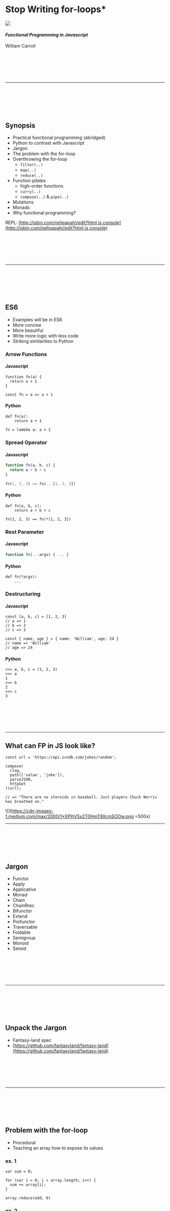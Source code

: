 &nbsp;

&nbsp;

&nbsp;

# Stop Writing for-loops*
![](https://cdn-images-1.medium.com/max/1280/1*eXtcDA7zohLE8GGm0W1UYQ.png)

#### _Functional Programming in Javascript_

William Carroll

&nbsp;

&nbsp;

&nbsp;

---
&nbsp;

&nbsp;

&nbsp;


## Synopsis
* Practical functional programming (abridged)
* Python to contrast with Javascript
* Jargon
* The problem with the for-loop
* Overthrowing the for-loop
	* `filter(..)`
	* `map(..)`
	* `reduce(..)`
* Function pilates
	* high-order functions
	* `curry(..)`
	* `compose(..)` & `pipe(..)`
* Mutations
* Monads
* Why functional programming?

REPL: [http://jsbin.com/nelipapahi/edit?html,js,console](http://jsbin.com/nelipapahi/edit?html,js,console)


&nbsp;

&nbsp;

&nbsp;

---
&nbsp;

&nbsp;

&nbsp;

## ES6
* Examples will be in ES6
* More concise
* More beautiful
* Write more logic with less code
* Striking similarities to Python


### Arrow Functions

#### Javascript

```
function fn(a) {
  return a + 1
}

const fn = a => a + 1
```

#### Python

```
def fn(a):
	return a + 1

fn = lambda a: a + 1
```


### Spread Operator

#### Javascript

```javascript
function fn(a, b, c) {
  return a + b + c
}

fn(1, 2, 3) == fn(...[1, 2, 3])
```

#### Python

```
def fn(a, b, c):
	return a + b + c

fn(1, 2, 3) == fn(*[1, 2, 3])
```

### Rest Parameter

#### Javascript

```javascript
function fn(...args) { ... }
```

#### Python	

```
def fn(*args):
	...
```


### Destructuring

#### Javascript

```
const [a, b, c] = [1, 2, 3]
// a => 1
// b => 2
// c => 3

const { name, age } = { name: 'William', age: 24 }
// name => 'William'
// age => 24
```

#### Python

```
>>> a, b, c = (1, 2, 3)
>>> a
1
>>> b
2
>>> c
3
```


&nbsp;

&nbsp;

&nbsp;

---

## What can FP in JS look like?

```
const url = 'https://api.icndb.com/jokes/random';

compose(
  clog,
  path(['value', 'joke']),
  parseJSON,
  httpGet
)(url);

// => "There are no steroids in baseball. Just players Chuck Norris has breathed on."
```

![](https://cdn-images-1.medium.com/max/2000/1*XPIhV5x2T0HmT8lIcmSOOw.png =500x)

---
&nbsp;

&nbsp;

&nbsp;


## Jargon

* Functor
* Apply
* Applicative
* Monad
* Chain
* ChainRrec
* Bifunctor
* Extend
* Profunctor
* Traversable
* Foldable
* Semigroup
* Monoid
* Setoid

&nbsp;

&nbsp;

&nbsp;

---
&nbsp;

&nbsp;

&nbsp;


## Unpack the Jargon

* Fantasy-land spec
* [https://github.com/fantasyland/fantasy-land](https://github.com/fantasyland/fantasy-land)


&nbsp;

&nbsp;

&nbsp;

---
&nbsp;

&nbsp;

&nbsp;



## Problem with the for-loop

* Procedural
* Teaching an array how to expose its values

### ex. 1
```
var sum = 0;

for (var i = 0; i < array.length; i++) {
  sum += array[i];
}
```

```
array.reduce(add, 0)
```

### ex. 2
```
var newArray = [];

for (var i = 0; i < array.length; i++) {
  var value = array[i];
  
  if (value % 2 == 0) {
    newArray.push(value);
  }
}
```

```
array.filter(isEven)
```

### ex. 3
```
for (var i = 0; i < array.length; i++) {
  array[i] = array[i] * 2;
}
```

```
array.map(mult(2))
```



&nbsp;

&nbsp;

&nbsp;

---
&nbsp;

&nbsp;

&nbsp;




## Overthrowing the for-loop

### filter(..)

* Inputs: array and predicate
* Outputs: new array

```
filter(predicate, array)
```

```
const predicate = (element, index, array) => { ... }
```

```
[1, null, 3, 4, null].filter((element, index, array) => element !== null)
// => [1, 3, 4]
```


### map(..)

* Inputs: array and iterator
* Outputs: new array (same no. of values as original)

```
map(iterator, array)
```

```
const iterator = (element, index, array) => { ... }
```

```
[1, 2, 3, 4].map((element, index, array) => element * 2)
// => [2, 4, 6, 8]
```

### NOTE: array (et al) comprehensions

```
>>> xs = [1, None, 3, 4]
>>> [x * 2 for x in xs if x != None]
[2, 6, 8]
```

```
>>> d = {'a': 1, 'b': 2, 'c': 3, 'd': None}
>>> dict((k, v * 2) for k, v in d.iteritems() if v != None)
{'a': 2, 'b': 4, 'c': 6}
```

* python removed `reduce(..)` in Python3


### reduce(..)

* Inputs: array and reducer
* Outputs: new any

```
reduce(reducer, initialValue, array)
```


```
const reducer = (accumulator, element, index, array) => { ... }
```


##### Array -> Object

```
const rToO = array => array.reduce((object, el, i) => 
  Object.assign(object, {[i]: el}), {})
```

```
rToO(['red', 'green', 'blue'])
// => {0: 'red', 1: 'green', 2: 'blue'}
```

##### Object -> Array

```
const oToR = object => Object.keys(object).reduce(
  (array, k) => array.concat(object[k]), []);
```

```
oToR({a: 2, b: 4, c: 6, d: 8});
// => [2, 4, 6, 8]
```


&nbsp;

&nbsp;

&nbsp;

---

&nbsp;

&nbsp;

&nbsp;

## Function Pilates

### Decorators

#### memoize(..) and lru_cache(..)

```
fib(1000)

// versus

fib(10000)
```

#### throttle(..) and debounce(..)

```
document.addEventListener('scroll', throttle(scrollHandler))
```




### Currying

* function arity
* allows for great composability

```
const add = a => b => c => a + b + c
```

```
add(1)(2)(3)
// => 6

add(1, 2, 3)
// => 6
```


#### Implementation

```
const curry = fn => {
  const parmsNeeded = fn.length
  let parmsReceived = []

  return function ref(...args) {
    if (parmsReceived.length + args.length >= parmsNeeded) {
      return fn(...parmsReceived, ...args)
    }
    parmsReceived = [...parmsReceived, ...args]
    
    return ref
  }
}
```

### compose(..)

> “There are only two hard parts of Computer Science: cache invalidation and naming things.” — Martin Fowler


```
compose(
  x => x + 5
  x => x * 2,
  x => -x,
)(10);
// => -15
```

### Point-free?

```
compose(
  add(5)   // <- curried
  mult(2), // <- curried
  negate,
)(10);
// => -15
```

### Bash

```
$ find . -type f -name '*.js' | xargs cat | wc -l
```


### With higher-order functions

```
const fn = compose(
  reduce(add, 0),
  map(divide(_, 2)),
  filter(isEven)
);

fn([11, 40, 21, 2, 14, 16]);
// => 36
```

### Debugging

```
const clog = (...args) => console.log(...args)
```

```
const fn = compose(
  clog,              // 36
  reduce(add, 0),
  clog,              // [20, 1, 7, 8]
  map(divide(_, 2)),
  clog,              // [40, 2, 14, 16]
  filter(isEven)
);
```


### Implementation

```
const pipe = (...fns) => (...args) =>
  fns.slice(1).reduce(
    (result, fn) => fn(result), fns[0](...args))
```

### Why compose?
* It's declarative
* Stop naming things
* Using commonly understood point-free functions reduces developers' congitive load



&nbsp;

&nbsp;

&nbsp;

---
&nbsp;

&nbsp;

&nbsp;



## Monads (lite)

* Monads are burritos
* Async monad (aka Promise)
* Maybe monad (does null checking for free)
* common interface
* How do you "lift" the value out?
* 2 options...

#### Identity Monad

```
function IMonad(value) {
  this.value = value
}

IMonad.prototype.pprint = function() {
  console.log(this.value)
}

IMonad.prototype.map = function(fn) {
  return new IMonad(fn(this.value))
}
```


#### Maybe Monad
```
function MaybeMonad(value) {
  this.value = value
}

MaybeMonad.prototype.pprint = function() {
  console.log(this.value)
}

MaybeMonad.prototype.map = function(fn) {
  if (this.value) {
    return new MaybeMonad(fn(this.value))
  }
  return this
}
```

#### Error Monad
```
function ErrorMonad(value) {
  this.value = value
}

ErrorMonad.prototype.pprint = function() {
  console.log(this.value)
}

ErrorMonad.prototype.map = function(fn) {
  try {
    return new ErrorMonad(fn(this.value))
  }
  catch (err) {
    console.error(err)
    return new ErrorMonad(this.value)
  }
}
```

#### Promises
```javascript
// Async simulation
const doSomething = () => new Promise((resolve, reject) => {
  const payload = {
    data: 'I am the payload'
  }
  
  setTimeout(() => resolve(payload), 3000)
})
```

```
// Option 1

doSomething()
.then(value => console.log(value))
// => {data: 'I am the payload'}


// Option 2

async function fn() {
  const value = await doSomething()
  
  console.log(value)
  // => {data: 'I am the payload'}
}
```

## Mutations

* Why are functional programmers obsessed with mutations?
* Programs can be reduced to three basic things:
	* inputs
	* outputs
	* side effects
* If we place a constraint on ourselves we may be more productive as a result.
* FP concepts as a framework
* Redux
* Time-travelling
* Elm architecture


&nbsp;

&nbsp;

&nbsp;

---
&nbsp;

&nbsp;

&nbsp;


## Why the Asterisk?
* for...of loop
* Arrays
* Data types that define a Symbol.iterator
* Don't have to write the logic to "lift" the values
* The data types themselves define how to "lift" their own values

## Making an Object a functor in JS

```
// Non-mutative (good)
const mappify = objLiteral => {
  const newObjLiteral = Object.assign({}, objLiteral)

  const map = iterator =>
    Object.keys(objLiteral).reduce((result, k) => {
      result[k] = iterator(objLiteral[k], k, objLiteral)
      return result
    }, {})

  Object.defineProperty(newObjLiteral, 'map', {
    value: map,
    configurable: true,
    enumerable: false,
    writeable: true
  })

  return newObjLiteral
}

```

```

// Non-mutative (good)
const iteraterify = objLiteral => {
  const proto = Object.assign({}, Object.prototype)
  
  function* values() {
    for (const k of Object.keys(objLiteral)) {
      yield [k, objLiteral[k]]
    }
  };

  proto[Symbol.iterator] = values

  return Object.create(proto)
}
```



### Arrays

```
for (const x of [1, 2, 3]) { ... }
```

### Generators

```
function* createSequenceGenerator() {
  yield 1
  yield 2
  yield 3
}

const seqGen = createSequenceGenerator()

for (const x of seqGen) { ... }
```

### Objects?

```
Natively: Nope.
```

```
const me = {
  name: 'William',
  age: 24,
  city: 'New York'
}

for (const [k, v] of iteraterify(me)) {
  console.log(k, v)
}
```


&nbsp;

&nbsp;

&nbsp;

---
&nbsp;

&nbsp;

&nbsp;

## Challenge

* Create a function, `add(..)` that passes these tests.


```javascript
/* -- binary -- */
add(1, 2) == 3
// => true

add(1)(2) == 3
// => true


/* -- ternary -- */
add(1, 2, 3) == 6
// => true

add(1)(2)(3) == 6
// => true

add(1, 2)(3) == 6
// => true

add(1)(2, 3) == 6
// => true


/* -- 4-ary -- */
add(1, 2, 3, 4) == 10
// => true

add(1, 2, 3)(4) == 10
// => true

add(1, 2)(3, 4) == 10
// => true

add(1)(2, 3, 4) == 10
// => true
```
